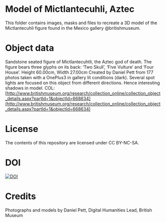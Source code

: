 # Model of Mictlantecuhli, Aztec

This folder contains images, masks and files to recreate a 3D model of the Mictlantecuhli figure found in the Mexico gallery @britishmuseum.

# Object data

Sandstone seated figure of Mictlantecuhtli, the Aztec god of death. The figure bears three glyphs on its back: ‘Two Skull’, ‘Five Vulture’ and ‘Four House’.
Height 60.00cm, Width 27.00cm
Created by Daniel Pett from 177 photos taken with a OnePlus3 in gallery lit conditions (dark). Several spot lights are focused on this object from different directions. Hence interesting shadows in model.
COL: [http://www.britishmuseum.org/research/collection_online/collection_object_details.aspx?partId=1&objectId=668634](http://www.britishmuseum.org/research/collection_online/collection_object_details.aspx?partId=1&objectId=668634)
# License
The contents of this repository are licensed under CC BY-NC-SA. 

# DOI

[![DOI](https://zenodo.org/badge/74356591.svg)](https://zenodo.org/badge/latestdoi/74356591)

# Credits

Photographs and models by Daniel Pett, Digital Humanities Lead, British Museum

